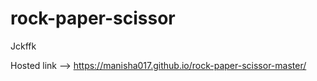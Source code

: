 # rock-paper-scissor                                     
Jckffk

Hosted link --> https://manisha017.github.io/rock-paper-scissor-master/

